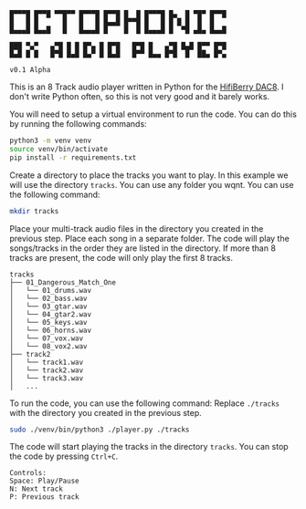 ```
█▀▀▀█ █▀▀█ ▀▀█▀▀ █▀▀▀█ █▀▀█ █  █ █▀▀▀█ █▄  █ ▀█▀ █▀▀█ 
█   █ █      █   █   █ █▄▄█ █▀▀█ █   █ █ █ █  █  █    
█▄▄▄█ █▄▄█   █   █▄▄▄█ █    █  █ █▄▄▄█ █  ▀█ ▄█▄ █▄▄█ 

███ ▀▄▀   ▄▀█ █ █ █▀▄ █ █▀█   █▀█ █   ▄▀█ █▄█ █▀▀ █▀█ 
█▄█ █ █   █▀█ █▄█ █▄▀ █ █▄█   █▀▀ █▄▄ █▀█  █  ██▄ █▀▄ 

v0.1 Alpha
```

This is an 8 Track audio player written in Python for the [HifiBerry DAC8](https://www.hifiberry.com/shop/boards/hifiberry-dac8x/). I don't write Python often, so this is not very good and it barely works.

You will need to setup a virtual environment to run the code. You can do this by running the following commands:

```bash
python3 -m venv venv
source venv/bin/activate
pip install -r requirements.txt
```

Create a directory to place the tracks you want to play. In this example we will use the directory `tracks`. You can use any folder you wqnt. You can use the following command:

```bash
mkdir tracks
```

Place your multi-track audio files in the directory you created in the previous step. Place each song in a separate folder. The code will play the songs/tracks in the order they are listed in the directory. If more than 8 tracks are present, the code will only play the first 8 tracks.

```
tracks
├── 01_Dangerous_Match_One
│   └── 01_drums.wav
│   └── 02_bass.wav
│   └── 03_gtar.wav
│   └── 04_gtar2.wav
│   └── 05_keys.wav
│   └── 06_horns.wav
│   └── 07_vox.wav
│   └── 08_vox2.wav
├── track2
│   └── track1.wav
│   └── track2.wav
│   └── track3.wav
│   ...
```

To run the code, you can use the following command:
Replace `./tracks` with the directory you created in the previous step.

```bash
sudo ./venv/bin/python3 ./player.py ./tracks
```

The code will start playing the tracks in the directory `tracks`. You can stop the code by pressing `Ctrl+C`.

```
Controls:
Space: Play/Pause
N: Next track
P: Previous track
```